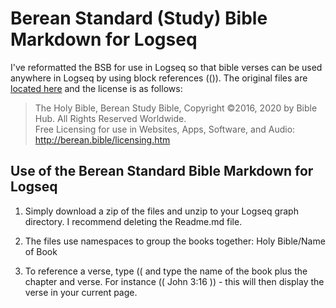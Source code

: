 # Berean Standard (Study) Bible Markdown for Logseq

I've reformatted the BSB for use in Logseq so that bible verses can be used anywhere in Logseq by using block references (()).  The original files are [located here](https://bereanbible.com/bsb.txt) and the license is as follows:

> The Holy Bible, Berean Study Bible, Copyright ©2016, 2020 by Bible Hub. All Rights Reserved Worldwide.	
Free Licensing for use in Websites, Apps, Software, and Audio:  http://berean.bible/licensing.htm

## Use of the Berean Standard Bible Markdown for Logseq

1. Simply download a zip of the files and unzip to your Logseq graph directory. I recommend deleting the Readme.md file.

2. The files use namespaces to group the books together: Holy Bible/Name of Book

3. To reference a verse, type (( and type the name of the book plus the chapter and verse.  For instance (( John 3:16 )) - this will then display the verse in your current page.
